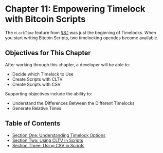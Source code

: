 # Chapter 11: Empowering Timelock with Bitcoin Scripts

The `nLockTime` feature from [§8.1](08_1_Sending_a_Transaction_with_a_Locktime.md) was just the beginning of Timelocks. When you start writing Bitcoin Scripts, two timelocking opcodes become available.

## Objectives for This Chapter

After working through this chapter, a developer will be able to:

   * Decide which Timelock to Use
   * Create Scripts with CLTV
   * Create Scripts with CSV
   
Supporting objectives include the ability to:

   * Understand the Differences Between the Different Timelocks
   * Generate Relative Times
   
## Table of Contents

* [Section One: Understanding Timelock Options](11_1_Understanding_Timelock_Options.md)
* [Section Two: Using CLTV in Scripts](11_2_Using_CLTV_in_Scripts.md)
* [Section Three: Using CSV in Scripts](11_3_Using_CSV_in_Scripts.md)

